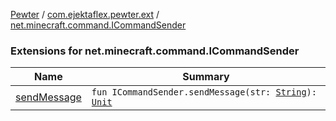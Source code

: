 [Pewter](../../index.md) / [com.ejektaflex.pewter.ext](../index.md) / [net.minecraft.command.ICommandSender](./index.md)

### Extensions for net.minecraft.command.ICommandSender

| Name | Summary |
|---|---|
| [sendMessage](send-message.md) | `fun ICommandSender.sendMessage(str: `[`String`](https://kotlinlang.org/api/latest/jvm/stdlib/kotlin/-string/index.html)`): `[`Unit`](https://kotlinlang.org/api/latest/jvm/stdlib/kotlin/-unit/index.html) |
